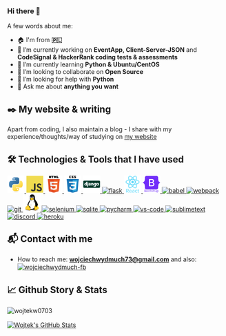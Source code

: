 ### Hi there 👋
A few words about me:
- :house: I'm from **:poland:**
- 🔭 I’m currently working on **EventApp, Client-Server-JSON** and **CodeSignal & HackerRank coding tests & assessments**
- 🌱 I’m currently learning **Python & Ubuntu/CentOS**
- 👯 I’m looking to collaborate on **Open Source**
- 🤔 I’m looking for help with **Python**
- 💬 Ask me about **anything you want**

## :black_nib: My website & writing
Apart from coding, I also maintain a blog - I share with my experience/thoughts/way of studying on [my website](http://www.wojciechwydmuch.com)

## :hammer_and_wrench: Technologies & Tools that I have used
  <a href="https://www.python.org" target="_blank"> <img src="https://raw.githubusercontent.com/devicons/devicon/master/icons/python/python-original.svg" alt="python" width="40" height="40"/> 
<a href="https://developer.mozilla.org/en-US/docs/Web/JavaScript" target="_blank"> <img src="https://raw.githubusercontent.com/devicons/devicon/master/icons/javascript/javascript-original.svg" alt="javascript" width="40" height="40"/> </a>
  <a href="https://www.w3.org/html/" target="_blank"> <img src="https://raw.githubusercontent.com/devicons/devicon/master/icons/html5/html5-original-wordmark.svg" alt="html5" width="40" height="40"/>
    <a href="https://www.w3schools.com/css/" target="_blank"> <img src="https://raw.githubusercontent.com/devicons/devicon/master/icons/css3/css3-original-wordmark.svg" alt="css3" width="40" height="40"/>
      <a href="https://www.djangoproject.com/" target="_blank"> <img src="https://raw.githubusercontent.com/devicons/devicon/master/icons/django/django-original.svg" alt="django" width="40" height="40"/>
     <a href="https://flask.palletsprojects.com/en/1.1.x/" target="_blank"> <img src="https://cdn.onlinewebfonts.com/svg/img_437027.png" alt="flask" width="40" height="40"/>
         <a href="https://reactjs.org/" target="_blank"> <img src="https://raw.githubusercontent.com/devicons/devicon/master/icons/react/react-original-wordmark.svg" alt="react" width="40" height="40"/>
           <a href="https://getbootstrap.com" target="_blank"> <img src="https://raw.githubusercontent.com/devicons/devicon/master/icons/bootstrap/bootstrap-plain-wordmark.svg" alt="bootstrap" width="40" height="40"/> 
 <a href="https://babeljs.io/" target="_blank"> <img src="https://www.vectorlogo.zone/logos/babeljs/babeljs-icon.svg" alt="babel" width="40" height="40"/> </a> <a href="https://webpack.js.org" target="_blank"> <img src="https://upload.wikimedia.org/wikipedia/commons/c/c1/Webpack.png" alt="webpack" width="40" height="40"/>  <a href="https://git-scm.com/" target="_blank"> <img src="https://www.vectorlogo.zone/logos/git-scm/git-scm-icon.svg" alt="git" width="40" height="40"/> </a>   <a href="https://www.linux.org/" target="_blank"> <img src="https://raw.githubusercontent.com/devicons/devicon/master/icons/linux/linux-original.svg" alt="linux" width="40" height="40"/> </a> <a href="https://www.selenium.dev" target="_blank"> <img src="https://raw.githubusercontent.com/detain/svg-logos/780f25886640cef088af994181646db2f6b1a3f8/svg/selenium-logo.svg" alt="selenium" width="40" height="40"/> </a> <a href="https://www.sqlite.org/" target="_blank"> <img src="https://www.vectorlogo.zone/logos/sqlite/sqlite-icon.svg" alt="sqlite" width="40" height="40"/>
<a href="https://www.jetbrains.com/pycharm/" target="_blank"> <img src="https://upload.wikimedia.org/wikipedia/commons/a/a1/PyCharm_Logo.svg" alt="pycharm" width="40" height="40"/>  <img src="https://static.cdnlogo.com/logos/v/16/visual-studio-code.svg" alt="vs-code" width="40" height="40"/> <a href="https://www.sublimetext.com/3" target="_blank"> <img src="https://upload.wikimedia.org/wikipedia/commons/7/79/Breezeicons-apps-48-sublime-text.svg" alt="sublimetext" width="40" height="40"/> </a>
  <a href="https://discord.com" target="_blank"> <img src="https://upload.wikimedia.org/wikipedia/commons/6/6b/Font_Awesome_5_brands_discord_color.svg" alt="discord" width="40" height="40"/> </a>  <a href="https://www.heroku.com" target="_blank"> <img src="https://cdn.worldvectorlogo.com/logos/heroku.svg" alt="heroku" width="40" height="40"/> </a>
</p>

## :mailbox_with_mail: Contact with me
- How to reach me: **wojciechwydmuch73@gmail.com** and also:
<a href="https://www.facebook.com/wojtek.wydmuch.5/" target="blank"><img align="center" src="https://www.flaticon.com/svg/static/icons/svg/124/124010.svg" alt="wojciechwydmuch-fb" height="30" width="40" /></a>

## :chart_with_upwards_trend: Github Story & Stats
  <p><img align="center" src="https://github-readme-streak-stats.herokuapp.com/?user=wojtekw0703&dummy=123" alt="wojtekw0703" /></p>
<a href="https://github.com/wojtekw0703/wojtekw0703">
  <img align="center" src="https://github-readme-stats.vercel.app/api?username=wojtekw0703&show_icons=true&line_height=27&count_private=true&title_color=ffffff&text_color=c9cacc&icon_color=2bbc8a&bg_color=1d1f21" alt="Wojtek's GitHub Stats" />
</a>







